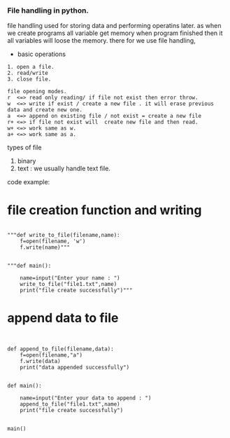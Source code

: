 ### File handling in python.

file handling used for storing data and performing operatins later.
as when we create programs all variable get memory when program finished then it all variables will loose the memory. there for we use file handling,

- basic operations

```
1. open a file.
2. read/write
3. close file.

file opening modes.
r  <=> read only reading/ if file not exist then error throw.
w  <=> write if exist / create a new file . it will erase previous data and create new one.
a  <=> append on existing file / not exist = create a new file
r+ <=> if file not exist will  create new file and then read.
w+ <=> work same as w.
a+ <=> work same as a.
```

types of file

1. binary
2. text : we usually handle text file.

code example:

# file creation function and writing

```

"""def write_to_file(filename,name):
    f=open(filename, 'w')
    f.write(name)"""


"""def main():

    name=input("Enter your name : ")
    write_to_file("file1.txt",name)
    print("file create successfully")"""
```

# append data to file

```


def append_to_file(filename,data):
    f=open(filename,"a")
    f.write(data)
    print("data appended successfully")


def main():

    name=input("Enter your data to append : ")
    append_to_file("file1.txt",name)
    print("file create successfully")


main()

```
